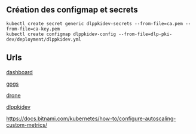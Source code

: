## Création des configmap et secrets
```
kubectl create secret generic dlppkidev-secrets --from-file=ca.pem --from-file=ca-key.pem
kubectl create configmap dlppkidev-config --from-file=dlp-pki-dev/deployment/dlppkidev.yml
```

## Urls
[dashboard](http://192.168.56.10)

[gogs](http://192.168.56.10:8080)

[drone](http://192.168.56.10:8888)

[dlppkidev](http://192.168.56.10:8090)

https://docs.bitnami.com/kubernetes/how-to/configure-autoscaling-custom-metrics/